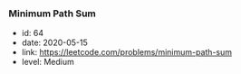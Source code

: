 ### Minimum Path Sum

* id: 64
* date: 2020-05-15
* link: https://leetcode.com/problems/minimum-path-sum
* level: Medium
